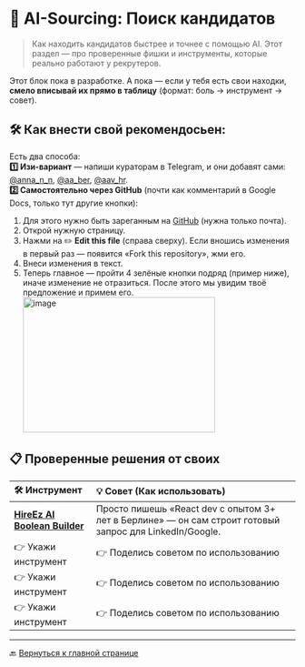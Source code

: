 # 🚀 AI-Sourcing: Поиск кандидатов

> Как находить кандидатов быстрее и точнее с помощью AI. Этот раздел — про проверенные фишки и инструменты, которые реально работают у рекрутеров.

Этот блок пока в разработке.
А пока — если у тебя есть свои находки, **смело вписывай их прямо в таблицу** (формат: боль → инструмент → совет).  

## 🛠 Как внести свой рекомендосьен:  
Есть два способа:     
**1️⃣ Изи-вариант** — напиши кураторам в Telegram, и они добавят сами: [@anna_n_n](https://t.me/anna_n_n), [@aa_ber](https://t.me/aa_ber), [@aav_hr](https://t.me/aav_hr).   
**2️⃣ Самостоятельно через GitHub** (почти как комментарий в Google Docs, только тут другие кнопки):  
  1. Для этого нужно быть зареганным на [GitHub](https://github.com) (нужна только почта).  
  2. Открой нужную страницу.  
  3. Нажми на ✏️ **Edit this file** (справа сверху). Если вношись изменения в первый раз — появится «Fork this repository», жми его.  
  4. Внеси изменения в текст.  
  5. Теперь главное — пройти 4 зелёные кнопки подряд (пример ниже), иначе изменение не отразиться. После этого мы увидим твоё предложение и примем его.  
    <img width="338" height="238" alt="image" src="https://github.com/user-attachments/assets/157a3076-e0aa-4d04-a888-7dc4f469d6d9" />


## 📋 Проверенные решения от своих  

| 🛠 Инструмент | 💡 Совет (Как использовать) |
| :--- | :--- |
| **[HireEz AI Boolean Builder](https://hireez.com/product/boolean-builder)** | Просто пишешь «React dev с опытом 3+ лет в Берлине» — он сам строит готовый запрос для LinkedIn/Google. |
| 👉 Укажи инструмент | 👉 Поделись советом по использованию |
| 👉 Укажи инструмент | 👉 Поделись советом по использованию |
| 👉 Укажи инструмент | 👉 Поделись советом по использованию |

---

🔙 [Вернуться к главной странице](https://github.com/Hunters-of-the-World-WIKI) 
